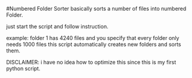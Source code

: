 #Numbered Folder Sorter
basically sorts a number of files into numbered Folder.

just start the script and follow instruction.

example: folder 1 has 4240 files and you specify that every folder only needs 1000 files this script automatically creates new folders and sorts them.

DISCLAIMER: i have no idea how to optimize this since this is my first python script.
